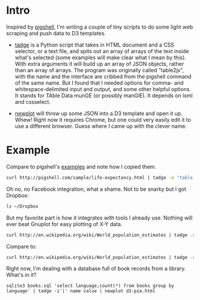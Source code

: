 # Intro

Inspired by [pigshell](http://pigshell.com/), I'm writing a couple of tiny scripts to do some light web scraping
and push data to D3 templates.

- [tadge](bin/tadge) is a Python script that takes in HTML document and a CSS selector, or a text file, and spits out an array of arrays of the text inside what's selected (some examples will make clear what I mean by this).
With extra arguments it will build up an array of JSON objects, rather than an array of arrays.
The program was originally called "table2js", with the name and the interface are cribbed from the pigshell command of the same name. 
But I found that I needed options for comma- and whitespace-delimited input and output, and some other helpful options.
It stands for TAble Data munGE (or possibly manGlE). 
It depends on lxml and cssselect.

- [newplot](bin/newplot) will throw up some JSON into a D3 template and open it up. Whew! Right now it requires Chrome, but one could very easily edit it to use a different browser. Guess where I came up with the clever name.

# Example

Compare to pigshell's [examples](http://pigshell.com/v/0.6.2/doc/README.html) and note how I copied them.

```bash
curl http://pigshell.com/sample/life-expectancy.html | tadge -e "table.wikitable tr" foo country data | newplot d3-worldmap1.html
```

Oh no, no Facebook integration, what a shame. Not to be snarky but I got Dropbox:

```bash
ls ~/Dropbox
```

But my favorite part is how it integrates with tools I already use. Nothing will ever beat Gnuplot for easy plotting of X-Y data.

```bash
curl http://en.wikipedia.org/wiki/World_population_estimates | tadge -e "table.wikitable tr" -fs -n 0,3 -c' ' |  gnuplot -e "plot '-'
```

Compare to:

```bash
curl http://en.wikipedia.org/wiki/World_population_estimates | tadge -e "table.wikitable tr" -fs -n 0,3 | newplot d3-linegraph.html
```

Right now, I'm dealing with a database full of book records from a library. What's in it?

```
sqlite3 books.sql 'select language,count(*) from books group by language' | tadge -i'|' name value | newplot d3-pie.html
```
